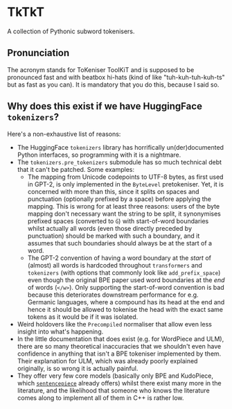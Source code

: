 # TkTkT
A collection of Pythonic subword tokenisers.

## Pronunciation
The acronym stands for ToKeniser ToolKiT and is supposed to be pronounced fast and with beatbox hi-hats
(kind of like "tuh-kuh-tuh-kuh-ts" but as fast as you can). It is mandatory that you do this, because I said so.

## Why does this exist if we have HuggingFace `tokenizers`?
Here's a non-exhaustive list of reasons:
- The HuggingFace `tokenizers` library has horrifically un(der)documented Python interfaces, so programming with it is
  a nightmare. 
- The `tokenizers.pre_tokenizers` submodule has so much technical debt that it can't be patched. Some examples:
    - The mapping from Unicode codepoints to UTF-8 bytes, as first used in GPT-2, is only implemented in the `ByteLevel` 
      pretokeniser. Yet, it is concerned with more than this, since it splits on spaces and punctuation (optionally prefixed 
      by a space) before applying the mapping. This is wrong for at least three reasons: users of the byte mapping don't
      necessary want the string to be split, it synonymises prefixed spaces (converted to `Ġ`) with start-of-word boundaries 
      whilst actually all words (even those directly preceded by punctuation) should be marked with such a boundary, and
      it assumes that such boundaries should always be at the start of a word.
    - The GPT-2 convention of having a word boundary at the *start* of (almost) all words is hardcoded throughout
      `transformers` and `tokenizers` (with options that commonly look like `add_prefix_space`) even though the original
      BPE paper used word boundaries at the *end* of words (`</w>`). Only supporting the start-of-word convention is bad 
      because this deteriorates downstream performance for e.g. Germanic languages, where a compound has its head at the
      end and hence it should be allowed to tokenise the head with the exact same tokens as it would be if it was isolated. 
- Weird holdovers like the `Precompiled` normaliser that allow even less insight into what's happening.
- In the little documentation that does exist (e.g. for WordPiece and ULM), there are so many 
  theoretical inaccuracies that we shouldn't even have confidence in anything that isn't a BPE tokeniser implemented by them. 
  Their explanation for ULM, which was already poorly explained originally, is so wrong it is actually painful.
- They offer very few core models (basically only BPE and KudoPiece, which [`sentencepiece`](github.com/google/sentencepiece) already offers)
  whilst there exist many more in the literature, and the likelihood that someone who knows the literature comes along to
  implement all of them in C++ is rather low.
